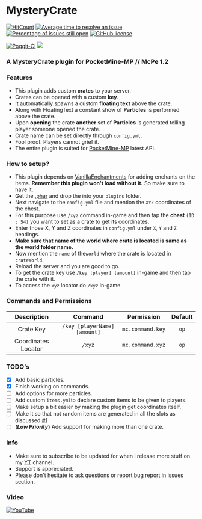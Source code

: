 # MysteryCrate
[![HitCount](http://hits.dwyl.io/JackMD/MysteryCrate.svg)](http://hits.dwyl.io/JackMD/MysteryCrate)
[![Average time to resolve an issue](http://isitmaintained.com/badge/resolution/JackMD/MysteryCrate.svg)](http://isitmaintained.com/project/JackMD/MysteryCrate "Average time to resolve an issue")
[![Percentage of issues still open](http://isitmaintained.com/badge/open/JackMD/MysteryCrate.svg)](http://isitmaintained.com/project/JackMD/MysteryCrate "Percentage of issues still open")
[![GitHub license](https://img.shields.io/github/license/JackMD/MysteryCrate.svg)](https://github.com/JackMD/MysteryCrate/blob/master/LICENSE)

[![Poggit-Ci](https://poggit.pmmp.io/ci.shield/JackMD/MysteryCrate/MysteryCrate)](https://poggit.pmmp.io/ci/JackMD/MysteryCrate/MysteryCrate)
[![](https://poggit.pmmp.io/shield.dl.total/MysteryCrate)](https://poggit.pmmp.io/p/MysteryCrate)

### A MysteryCrate plugin for PocketMine-MP // McPe 1.2
### Features
 - This plugin adds custom **crates** to your server.
 - Crates can be opened with a custom **key**.
 - It automatically spawns a custom **floating text** above the crate.
 - Along with FloatingText a constant show of **Particles** is performed above the crate.
 - Upon **opening** the crate **another** set of **Particles** is generated telling player someone opened the crate.
 - Crate name can be set directly through `config.yml`.
 - Fool proof. Players cannot grief it.
 - The entire plugin is suited for [PocketMine-MP](https://github.com/pmmp/PocketMine-MP) latest API.
### How to setup?
 - This plugin depends on [VanillaEnchantments](https://github.com/TheAz928/VanillaEnchantments) for adding enchants on the items. **Remember this plugin won't load without it.** So make sure to have it.
 - Get the [.phar](https://poggit.pmmp.io/ci/JackMD/MysteryCrate/MysteryCrate) and drop the into your `plugins` folder.
 - Next navigate to the `config.yml` file and mention the `XYZ` coordinates of the chest.
 - For this purpose use `/xyz` command in-game and then tap the **chest** `(ID : 54)` you want to set as a crate to get its coordinates.
 - Enter those X, Y and Z coordinates in `config.yml` under `X`, `Y` and `Z` headings.
 - **Make sure that name of the world where crate is located is same as the world folder name.**
 - Now mention the `name` of the`world` where the crate is located in `crateWorld`.
 - Reload the server and you are good to go.
 - To get the crate key use `/key [player] [amount]` in-game and then tap the crate with it.
 - To access the `xyz` locator do `/xyz` in-game.
### Commands and Permissions
|Description|Command|Permission|Default|
|:--:|:--:|:--:|:--:|
|Crate Key|`/key [playerName] [amount]`|`mc.command.key`|`op`|
|Coordinates Locator|`/xyz`|`mc.command.xyz`|`op`|
### TODO's
 - [x] Add basic particles.
 - [x] Finish working on commands.
 - [ ] Add options for more particles.
 - [ ] Add custom `items.yml`to declare custom items to be given to players.
 - [ ] Make setup a bit easier by making the plugin get coordinates itself.
 - [ ] Make it so that not random items are generated in all the slots as discussed [#1](https://github.com/JackMD/MysteryCrate/issues/1)
 - [ ] **(*Low Priority*)** Add support for making more than one crate.
### Info
  - Make sure to subscribe to be updated for when i release more stuff on my [YT](https://youtu.be/x_mc-ocrdDU) channel.
  - Support is appreciated.
  - Please don't hesitate to ask questions or report bug report in issues section.
### Video
[![YouTube](https://img.youtube.com/vi/x_mc-ocrdDU/0.jpg)](https://youtu.be/x_mc-ocrdDU)
